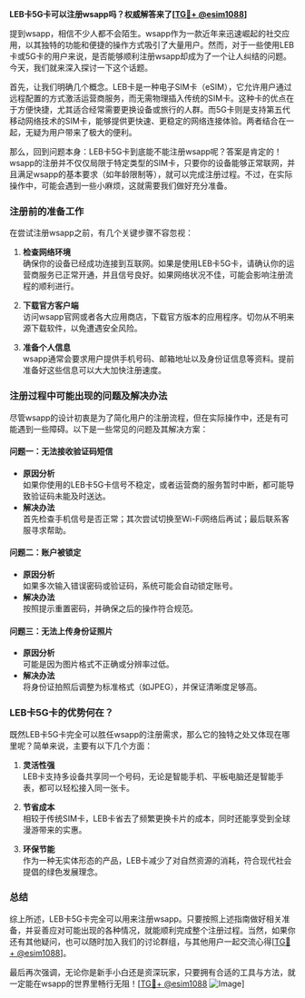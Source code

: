 **LEB卡5G卡可以注册wsapp吗？权威解答来了[[TG💪+ @esim1088](https://t.me/s/esim1088)]**

提到wsapp，相信不少人都不会陌生。wsapp作为一款近年来迅速崛起的社交应用，以其独特的功能和便捷的操作方式吸引了大量用户。然而，对于一些使用LEB卡或5G卡的用户来说，是否能够顺利注册wsapp却成为了一个让人纠结的问题。今天，我们就来深入探讨一下这个话题。

首先，让我们明确几个概念。LEB卡是一种电子SIM卡（eSIM），它允许用户通过远程配置的方式激活运营商服务，而无需物理插入传统的SIM卡。这种卡的优点在于方便快捷，尤其适合经常需要更换设备或旅行的人群。而5G卡则是支持第五代移动网络技术的SIM卡，能够提供更快速、更稳定的网络连接体验。两者结合在一起，无疑为用户带来了极大的便利。

那么，回到问题本身：LEB卡5G卡到底能不能注册wsapp呢？答案是肯定的！wsapp的注册并不仅仅局限于特定类型的SIM卡，只要你的设备能够正常联网，并且满足wsapp的基本要求（如年龄限制等），就可以完成注册过程。不过，在实际操作中，可能会遇到一些小麻烦，这就需要我们做好充分准备。

### 注册前的准备工作

在尝试注册wsapp之前，有几个关键步骤不容忽视：

1. **检查网络环境**  
   确保你的设备已经成功连接到互联网。如果是使用LEB卡5G卡，请确认你的运营商服务已正常开通，并且信号良好。如果网络状况不佳，可能会影响注册流程的顺利进行。

2. **下载官方客户端**  
   访问wsapp官网或者各大应用商店，下载官方版本的应用程序。切勿从不明来源下载软件，以免遭遇安全风险。

3. **准备个人信息**  
   wsapp通常会要求用户提供手机号码、邮箱地址以及身份证信息等资料。提前准备好这些信息可以大大加快注册速度。

### 注册过程中可能出现的问题及解决办法

尽管wsapp的设计初衷是为了简化用户的注册流程，但在实际操作中，还是有可能遇到一些障碍。以下是一些常见的问题及其解决方案：

#### 问题一：无法接收验证码短信
- **原因分析**  
  如果你使用的LEB卡5G卡信号不稳定，或者运营商的服务暂时中断，都可能导致验证码未能及时送达。
- **解决办法**  
  首先检查手机信号是否正常；其次尝试切换至Wi-Fi网络后再试；最后联系客服寻求帮助。

#### 问题二：账户被锁定
- **原因分析**  
  如果多次输入错误密码或验证码，系统可能会自动锁定账号。
- **解决办法**  
  按照提示重置密码，并确保之后的操作符合规范。

#### 问题三：无法上传身份证照片
- **原因分析**  
  可能是因为图片格式不正确或分辨率过低。
- **解决办法**  
  将身份证拍照后调整为标准格式（如JPEG），并保证清晰度足够高。

### LEB卡5G卡的优势何在？

既然LEB卡5G卡完全可以胜任wsapp的注册需求，那么它的独特之处又体现在哪里呢？简单来说，主要有以下几个方面：

1. **灵活性强**  
   LEB卡支持多设备共享同一个号码，无论是智能手机、平板电脑还是智能手表，都可以轻松接入同一张卡。
   
2. **节省成本**  
   相较于传统SIM卡，LEB卡省去了频繁更换卡片的成本，同时还能享受到全球漫游带来的实惠。

3. **环保节能**  
   作为一种无实体形态的产品，LEB卡减少了对自然资源的消耗，符合现代社会提倡的绿色发展理念。

### 总结

综上所述，LEB卡5G卡完全可以用来注册wsapp。只要按照上述指南做好相关准备，并妥善应对可能出现的各种情况，就能顺利完成整个注册过程。当然，如果你还有其他疑问，也可以随时加入我们的讨论群组，与其他用户一起交流心得[[TG💪+ @esim1088](https://t.me/s/esim1088)]。

最后再次强调，无论你是新手小白还是资深玩家，只要拥有合适的工具与方法，就一定能在wsapp的世界里畅行无阻！[[TG💪+ @esim1088](https://t.me/s/esim1088) ![Image](https://i.postimg.cc/4NQfJmqS/Snipaste-2025-05-13-00-14-12.png)]